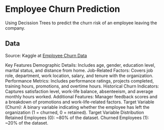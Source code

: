 # Employee Churn Prediction
Using Decission Trees to predict the churn risk of an employee leaving the company.


## Data
Source: Kaggle at [Employee Churn Data](https://www.kaggle.com/datasets/ziya07/employee-churn-data)

Key Features
Demographic Details: Includes age, gender, education level, marital status, and distance from home.
Job-Related Factors: Covers job role, department, work location, salary, and tenure with the organization.
Performance Metrics: Includes performance ratings, projects completed, training hours, promotions, and overtime hours.
Historical Churn Indicators: Captures satisfaction level, work-life balance, absenteeism, and average monthly hours worked.
Additional Features: Manager feedback scores and a breakdown of promotions and work-life-related factors.
Target Variable (Churn): A binary variable indicating whether the employee has left the organization (1 = churned, 0 = retained).
Target Variable Distribution
Retained Employees (0): ~80% of the dataset.
Churned Employees (1): ~20% of the dataset.